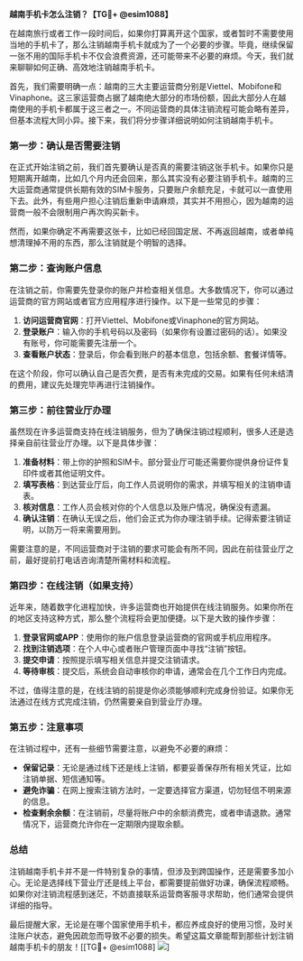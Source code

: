 **越南手机卡怎么注销？【TG💪+ @esim1088】**

在越南旅行或者工作一段时间后，如果你打算离开这个国家，或者暂时不需要使用当地的手机卡了，那么注销越南手机卡就成为了一个必要的步骤。毕竟，继续保留一张不用的国际手机卡不仅会浪费资源，还可能带来不必要的麻烦。今天，我们就来聊聊如何正确、高效地注销越南手机卡。

首先，我们需要明确一点：越南的三大主要运营商分别是Viettel、Mobifone和Vinaphone。这三家运营商占据了越南绝大部分的市场份额，因此大部分人在越南使用的手机卡都属于这三者之一。不同运营商的具体注销流程可能会略有差异，但基本流程大同小异。接下来，我们将分步骤详细说明如何注销越南手机卡。

### 第一步：确认是否需要注销

在正式开始注销之前，我们首先要确认是否真的需要注销这张手机卡。如果你只是短期离开越南，比如几个月内还会回来，那么其实没有必要注销手机卡。越南的三大运营商通常提供长期有效的SIM卡服务，只要账户余额充足，卡就可以一直使用下去。此外，有些用户担心注销后重新申请麻烦，其实并不用担心，因为越南的运营商一般不会限制用户再次购买新卡。

然而，如果你确定不再需要这张卡，比如已经回国定居、不再返回越南，或者单纯想清理掉不用的东西，那么注销就是个明智的选择。

### 第二步：查询账户信息

在注销之前，你需要先登录你的账户并检查相关信息。大多数情况下，你可以通过运营商的官方网站或者官方应用程序进行操作。以下是一些常见的步骤：

1. **访问运营商官网**：打开Viettel、Mobifone或Vinaphone的官方网站。
2. **登录账户**：输入你的手机号码以及密码（如果你有设置过密码的话）。如果没有账号，你可能需要先注册一个。
3. **查看账户状态**：登录后，你会看到账户的基本信息，包括余额、套餐详情等。

在这个阶段，你可以确认自己是否欠费，是否有未完成的交易。如果有任何未结清的费用，建议先处理完毕再进行注销操作。

### 第三步：前往营业厅办理

虽然现在许多运营商支持在线注销服务，但为了确保注销过程顺利，很多人还是选择亲自前往营业厅办理。以下是具体步骤：

1. **准备材料**：带上你的护照和SIM卡。部分营业厅可能还需要你提供身份证件复印件或者其他证明文件。
2. **填写表格**：到达营业厅后，向工作人员说明你的需求，并填写相关的注销申请表。
3. **核对信息**：工作人员会核对你的个人信息以及账户情况，确保没有遗漏。
4. **确认注销**：在确认无误之后，他们会正式为你办理注销手续。记得索要注销证明，以防万一将来需要用到。

需要注意的是，不同运营商对于注销的要求可能会有所不同，因此在前往营业厅之前，最好提前打电话咨询清楚所需材料和流程。

### 第四步：在线注销（如果支持）

近年来，随着数字化进程加快，许多运营商也开始提供在线注销服务。如果你所在的地区支持这种方式，那么整个流程将会更加便捷。以下是大致的操作步骤：

1. **登录官网或APP**：使用你的账户信息登录运营商的官网或手机应用程序。
2. **找到注销选项**：在个人中心或者账户管理页面中寻找“注销”按钮。
3. **提交申请**：按照提示填写相关信息并提交注销请求。
4. **等待审核**：提交后，系统会自动审核你的申请，通常会在几个工作日内完成。

不过，值得注意的是，在线注销的前提是你必须能够顺利完成身份验证。如果你无法通过在线方式完成注销，仍然需要亲自到营业厅办理。

### 第五步：注意事项

在注销过程中，还有一些细节需要注意，以避免不必要的麻烦：

- **保留记录**：无论是通过线下还是线上注销，都要妥善保存所有相关凭证，比如注销单据、短信通知等。
- **避免诈骗**：在网上搜索注销方法时，一定要选择官方渠道，切勿轻信不明来源的信息。
- **检查剩余余额**：在注销前，尽量将账户中的余额消费完，或者申请退款。通常情况下，运营商允许你在一定期限内提取余额。

### 总结

注销越南手机卡并不是一件特别复杂的事情，但涉及到跨国操作，还是需要多加小心。无论是选择线下营业厅还是线上平台，都需要提前做好功课，确保流程顺畅。如果你对注销流程感到迷茫，不妨直接联系运营商客服寻求帮助，他们通常会提供详细的指导。

最后提醒大家，无论是在哪个国家使用手机卡，都应养成良好的使用习惯，及时关注账户状态，避免因疏忽而导致不必要的损失。希望这篇文章能帮到那些计划注销越南手机卡的朋友！[[TG💪+ @esim1088] ![](https://i.postimg.cc/4NQfJmqS/Snipaste-2025-05-13-00-14-12.png)]